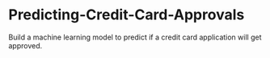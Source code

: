 # Predicting-Credit-Card-Approvals
Build a machine learning model to predict if a credit card application will get approved. 
